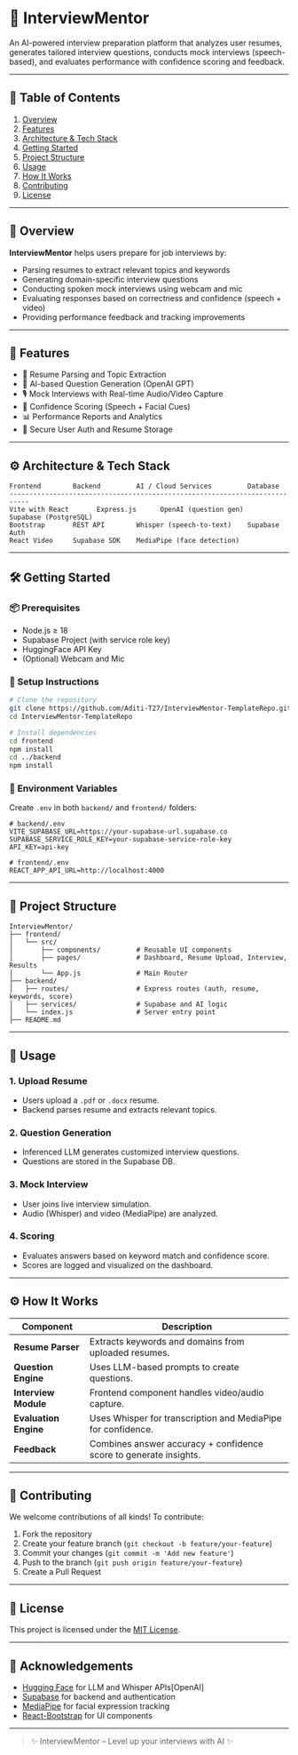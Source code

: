 # 🧠 InterviewMentor

An AI-powered interview preparation platform that analyzes user resumes, generates tailored interview questions, conducts mock interviews (speech-based), and evaluates performance with confidence scoring and feedback.

---

## 🔧 Table of Contents

1. [Overview](#overview)  
2. [Features](#features)  
3. [Architecture & Tech Stack](#architecture--tech-stack)  
4. [Getting Started](#getting-started)  
5. [Project Structure](#project-structure)  
6. [Usage](#usage)  
7. [How It Works](#how-it-works)  
8. [Contributing](#contributing)  
9. [License](#license)

---

## 📌 Overview

**InterviewMentor** helps users prepare for job interviews by:

- Parsing resumes to extract relevant topics and keywords
- Generating domain-specific interview questions
- Conducting spoken mock interviews using webcam and mic
- Evaluating responses based on correctness and confidence (speech + video)
- Providing performance feedback and tracking improvements

---

## 🚀 Features

- 📝 Resume Parsing and Topic Extraction  
- 🤖 AI-based Question Generation (OpenAI GPT)  
- 🎙️ Mock Interviews with Real-time Audio/Video Capture  
- 🧠 Confidence Scoring (Speech + Facial Cues)  
- 📊 Performance Reports and Analytics  
- 🔐 Secure User Auth and Resume Storage  

---

## ⚙️ Architecture & Tech Stack

```
Frontend        Backend         AI / Cloud Services         Database
---------------------------------------------------------------------------
Vite with React       Express.js      OpenAI (question gen)       Supabase (PostgreSQL)
Bootstrap       REST API        Whisper (speech-to-text)    Supabase Auth
React Video     Supabase SDK    MediaPipe (face detection)
```

---

## 🛠️ Getting Started

### 📦 Prerequisites

- Node.js ≥ 18  
- Supabase Project (with service role key)  
- HuggingFace API Key  
- (Optional) Webcam and Mic  

### 🔧 Setup Instructions

```bash
# Clone the repository
git clone https://github.com/Aditi-T27/InterviewMentor-TemplateRepo.git
cd InterviewMentor-TemplateRepo

# Install dependencies
cd frontend
npm install
cd ../backend
npm install
```

### 🔐 Environment Variables

Create `.env` in both `backend/` and `frontend/` folders:

```env
# backend/.env
VITE_SUPABASE_URL=https://your-supabase-url.supabase.co
SUPABASE_SERVICE_ROLE_KEY=your-supabase-service-role-key
API_KEY=api-key

# frontend/.env
REACT_APP_API_URL=http://localhost:4000
```

---

## 📁 Project Structure

```
InterviewMentor/
├── frontend/
│   └── src/
│       ├── components/         # Reusable UI components
│       ├── pages/              # Dashboard, Resume Upload, Interview, Results
│       └── App.js              # Main Router
├── backend/
│   ├── routes/                 # Express routes (auth, resume, keywords, score)
│   ├── services/               # Supabase and AI logic
│   └── index.js                # Server entry point
├── README.md
```

---

## 🧪 Usage

### 1. Upload Resume

- Users upload a `.pdf` or `.docx` resume.
- Backend parses resume and extracts relevant topics.

### 2. Question Generation

- Inferenced LLM generates customized interview questions.
- Questions are stored in the Supabase DB.

### 3. Mock Interview

- User joins live interview simulation.
- Audio (Whisper) and video (MediaPipe) are analyzed.

### 4. Scoring

- Evaluates answers based on keyword match and confidence score.
- Scores are logged and visualized on the dashboard.

---

## ⚙️ How It Works

| Component            | Description |
|----------------------|-------------|
| **Resume Parser**    | Extracts keywords and domains from uploaded resumes. |
| **Question Engine**  | Uses LLM-based prompts to create questions. |
| **Interview Module** | Frontend component handles video/audio capture. |
| **Evaluation Engine**| Uses Whisper for transcription and MediaPipe for confidence. |
| **Feedback**         | Combines answer accuracy + confidence score to generate insights. |

---

## 🤝 Contributing

We welcome contributions of all kinds! To contribute:

1. Fork the repository  
2. Create your feature branch (`git checkout -b feature/your-feature`)  
3. Commit your changes (`git commit -m 'Add new feature'`)  
4. Push to the branch (`git push origin feature/your-feature`)  
5. Create a Pull Request  

---

## 📄 License

This project is licensed under the [MIT License](LICENSE).

---

## 🙌 Acknowledgements

- [Hugging Face](https://huggingface.co/) for LLM and Whisper APIs[OpenAI]  
- [Supabase](https://supabase.com/) for backend and authentication  
- [MediaPipe](https://mediapipe.dev/) for facial expression tracking  
- [React-Bootstrap](https://react-bootstrap.github.io/) for UI components  

---

> ✨ InterviewMentor – Level up your interviews with AI ✨
